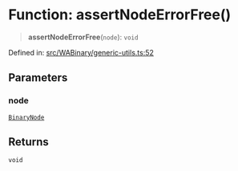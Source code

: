# Function: assertNodeErrorFree()

> **assertNodeErrorFree**(`node`): `void`

Defined in: [src/WABinary/generic-utils.ts:52](https://github.com/Fokusdotid/Baileys/blob/f4c7971f59af0b012f8de667e7a21ae12f7bbf19/src/WABinary/generic-utils.ts#L52)

## Parameters

### node

[`BinaryNode`](../type-aliases/BinaryNode.md)

## Returns

`void`
